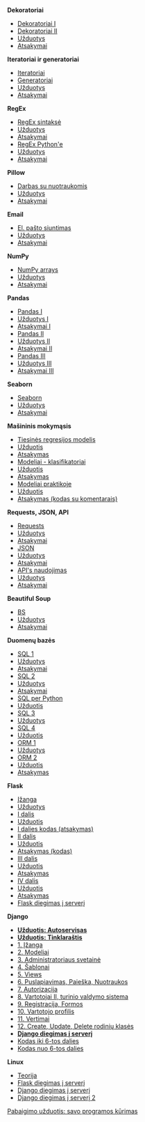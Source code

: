 **Dekoratoriai**

* [Dekoratoriai I](https://github.com/robotautas/kursas/wiki/Dekoratoriai-I)
* [Dekoratoriai II](https://github.com/robotautas/kursas/wiki/Dekoratoriai-II)
* [Užduotys](https://github.com/robotautas/kursas/wiki/Dekoratoriai---u%C5%BEduotys)
* [Atsakymai](https://github.com/robotautas/kursas/wiki/Dekoratoriai---atsakymai)

**Iteratoriai ir generatoriai**

* [Iteratoriai](https://github.com/robotautas/kursas/wiki/Iteratoriai)
* [Generatoriai](https://github.com/robotautas/kursas/wiki/Generatoriai)
* [Užduotys](https://github.com/robotautas/kursas/wiki/Generatoriai--u%C5%BEduotys)
* [Atsakymai](https://github.com/robotautas/kursas/wiki/Generatoriai---atsakymai)

**RegEx**

* [RegEx sintaksė](https://github.com/robotautas/kursas/wiki/Regex-I)
* [Užduotys](https://github.com/robotautas/kursas/wiki/Regex-I-u%C5%BEduotys)
* [Atsakymai](https://github.com/robotautas/kursas/wiki/Regex-I-atsakymai)
* [RegEx Python'e](https://github.com/robotautas/kursas/wiki/Regex-II)
* [Užduotys](https://github.com/robotautas/kursas/wiki/Regex-II-u%C5%BEduotys)
* [Atsakymai](https://github.com/robotautas/kursas/wiki/Regex-II-atsakymai)

**Pillow**
* [Darbas su nuotraukomis](https://github.com/robotautas/kursas/wiki/Pillow)
* [Užduotys](https://github.com/robotautas/kursas/wiki/Pillow-u%C5%BEduotys)
* [Atsakymai](https://github.com/robotautas/kursas/wiki/Pillow-atsakymai)

**Email**
* [El. pašto siuntimas](https://github.com/robotautas/kursas/wiki/Email)
* [Užduotys](https://github.com/robotautas/kursas/wiki/Email-u%C5%BEduotys)
* [Atsakymai](https://github.com/robotautas/kursas/wiki/Email-atsakymai)

**NumPy**

* [NumPy arrays](https://github.com/robotautas/kursas/blob/master/NumPy/numpy.ipynb)
* [Užduotys](https://github.com/robotautas/kursas/blob/master/NumPy/Uzduotys.ipynb)
* [Atsakymai](https://github.com/robotautas/kursas/blob/master/NumPy/Atsakymai.ipynb)

**Pandas**
* [Pandas I](https://github.com/robotautas/kursas/blob/master/Pandas/Pandas%201.ipynb)
* [Užduotys I](https://github.com/robotautas/kursas/blob/master/Pandas/pandas_uzduotys1.ipynb)
* [Atsakymai I](https://github.com/robotautas/kursas/blob/master/Pandas/pandas_atsakymai1.ipynb)
* [Pandas II](https://github.com/robotautas/kursas/blob/master/Pandas/Pandas_2.ipynb)
* [Užduotys II](https://github.com/robotautas/kursas/blob/master/Pandas/Pandas_uzduotys2.ipynb)
* [Atsakymai II](https://github.com/robotautas/kursas/blob/master/Pandas/Pandas_atsakymai_2.ipynb)
* [Pandas III](https://github.com/robotautas/kursas/blob/master/Pandas/Pandas_3.ipynb)
* [Užduotys III](https://github.com/robotautas/kursas/blob/master/Pandas/Pandas_uzduotys3.ipynb)
* [Atsakymai III](https://github.com/robotautas/kursas/blob/master/Pandas/Pandas_atsakymai3.ipynb)

**Seaborn**
* [Seaborn](https://github.com/robotautas/kursas/blob/master/Seaborn/Seaborn.ipynb)
* [Užduotys](https://github.com/robotautas/kursas/blob/master/Seaborn/seaborn_uzduotys.ipynb)
* [Atsakymai](https://github.com/robotautas/kursas/blob/master/Seaborn/seaborn_atsakymai.ipynb)

**Mašininis mokymąsis**
* [Tiesinės regresijos modelis](https://github.com/robotautas/kursas/blob/master/Machine%20Learning/linear_regression.ipynb)
* [Užduotis](https://github.com/robotautas/kursas/blob/master/Machine%20Learning/linear_regression__uzduotis.ipynb)
* [Atsakymas](https://github.com/robotautas/kursas/blob/master/Machine%20Learning/linear_regression_atsakymas.ipynb)
* [Modeliai - klasifikatoriai](https://github.com/robotautas/kursas/blob/master/Machine%20Learning/logistical_regression.ipynb)
* [Užduotis](https://github.com/robotautas/kursas/blob/master/Machine%20Learning/klasifikatoriai_uzduotis.ipynb)
* [Atsakymas](https://github.com/robotautas/kursas/blob/master/Machine%20Learning/klasifikatoriai_atsakymas.ipynb)
* [Modeliai praktikoje](https://github.com/robotautas/kursas/blob/master/Machine%20Learning/modelio_naudojimas.ipynb)
* [Užduotis](https://github.com/robotautas/kursas/wiki/ML-Praktikoje-U%C5%BEduotis)
* [Atsakymas (kodas su komentarais)](https://github.com/robotautas/kursas/tree/master/Machine%20Learning/ML_flask)

**Requests, JSON, API**

* [Requests](https://github.com/robotautas/kursas/wiki/Requests)
* [Užduotys](https://github.com/robotautas/kursas/wiki/Requests-u%C5%BEduotys)
* [Atsakymai](https://github.com/robotautas/kursas/wiki/Requests-atsakymai)
* [JSON](https://github.com/robotautas/kursas/wiki/JSON)
* [Užduotys](https://github.com/robotautas/kursas/wiki/JSON-U%C5%BEduotys)
* [Atsakymai](https://github.com/robotautas/kursas/wiki/JSON-Atsakymai)
* [API's naudojimas](https://github.com/robotautas/kursas/wiki/API's)
* [Užduotys](https://github.com/robotautas/kursas/wiki/API's-u%C5%BEduotys)
* [Atsakymai](https://github.com/robotautas/kursas/wiki/API's-atsakymai)

**Beautiful Soup**

* [BS](https://github.com/robotautas/kursas/wiki/Beautiful-Soup)
* [Užduotys](https://github.com/robotautas/kursas/wiki/Beautiful-Soup-U%C5%BEduotys)
* [Atsakymai](https://github.com/robotautas/kursas/wiki/Beautiful-Soup-Atsakymai)

**Duomenų bazės**

* [SQL 1](https://github.com/robotautas/kursas/blob/master/DB/db1/db1.md)
* [Užduotys](https://drive.google.com/file/d/193cc7tQ17R0Z6AdJmNQgPmMbyPQ1DmJa/view?usp=sharing)
* [Atsakymai](https://drive.google.com/file/d/1odmtpGOe4LskwtB1424jQNybIdwkFCyL/view?usp=sharing)
* [SQL 2](https://github.com/robotautas/kursas/blob/master/DB/db2/db2.md)
* [Užduotys](https://drive.google.com/file/d/1Dj9tUK0OH7RGeMbBy4m1MZwhfwNVjuSK/view?usp=sharing)
* [Atsakymai](https://drive.google.com/file/d/15rG8Z90enifsFiPHNXT84Y7OsgNKf25v/view?usp=sharing)
* [SQL per Python](https://github.com/robotautas/kursas/blob/master/DB/db_python/db.md)
* [Užduotis](https://github.com/robotautas/kursas/wiki/DB-Python-u%C5%BEduotys)
* [SQL 3](https://github.com/robotautas/kursas/blob/master/DB/db3/db3.md)
* [Užduotys](https://drive.google.com/file/d/1UnbTxf9r_lCWzNSoaIb4aqoR6LT0AOaY/view?usp=sharing)
* [SQL 4](https://github.com/robotautas/kursas/blob/master/DB/db4/db4.md)
* [Užduotis](https://github.com/robotautas/kursas/blob/master/DB/db4/uzduotis.md)
* [ORM 1](https://github.com/DonatasNoreika/python1lygis/wiki/Duomen%C5%B3-baz%C4%97s-2)
* [Užduotys](https://github.com/robotautas/kursas/wiki/DB-u%C5%BEduotis-su-ma%C5%A1inom,-SQLAlchemy)
* [ORM 2](https://github.com/DonatasNoreika/Python-pamokos/wiki/ORM-(sqlalchemy)-II-dalis)
* [Užduotis](https://github.com/robotautas/kursas/wiki/ORM-2-u%C5%BEduotis)
* [Atsakymas](https://github.com/robotautas/kursas/tree/master/DB/uzduotis_ORM2)

**Flask**

* [Įžanga](https://github.com/robotautas/kursas/wiki/Flask----%C4%AF%C5%BEanga)
* [Užduotys](https://github.com/robotautas/kursas/wiki/Flask---%C4%AF%C5%BEanga---u%C5%BEduotys)
* [I dalis](https://github.com/robotautas/kursas/wiki/Flask-1-dalis)
* [Užduotis](https://github.com/robotautas/kursas/blob/master/Flask/MDs/1%20dalis/1uzduotis.md)
* [I dalies kodas (atsakymas)](https://github.com/robotautas/kursas/tree/master/Flask/Code/1%20dalis)
* [II dalis](https://github.com/robotautas/kursas/wiki/Flask-2-dalis)
* [Užduotis](https://github.com/robotautas/kursas/wiki/Flask-2-U%C5%BEduotis)
* [Atsakymas (kodas)](https://github.com/robotautas/kursas/tree/master/Flask/Flask%202%20dalis/MDs/uzduotis)
* [III dalis](https://github.com/robotautas/kursas/wiki/Flask-3-dalis)
* [Užduotis](https://github.com/robotautas/kursas/wiki/Flask-3-U%C5%BEduotis)
* [Atsakymas](https://github.com/robotautas/kursas/tree/master/Flask/Flask_3_uzduotis)
* [IV dalis](https://github.com/robotautas/kursas/wiki/Flask-4-dalis)
* [Užduotis]()
* [Atsakymas]()
* [Flask diegimas į serverį](https://github.com/robotautas/kursas/wiki/Flask-diegimas-%C4%AF-server%C4%AF)


**Django**

* [**Užduotis: Autoservisas**](https://github.com/robotautas/kursas/wiki/Django-u%C5%BEduotis:-Autoservisas)
* [**Užduotis: Tinklaraštis**](https://github.com/robotautas/kursas/wiki/U%C5%BEduotis:-tinklara%C5%A1tis)
* [1. Įžanga](https://github.com/robotautas/kursas/blob/master/Django/MDs1/django1.md)
* [2. Modeliai](https://github.com/robotautas/kursas/blob/master/Django/MDs2/django2.md)
* [3. Administratoriaus svetainė](https://github.com/robotautas/kursas/blob/master/Django/MDs3/django3.md)
* [4. Šablonai](https://github.com/robotautas/kursas/blob/master/Django/MDs4/django4.md)
* [5. Views](https://github.com/robotautas/kursas/blob/master/Django/MDs5/django5.md)
* [6. Puslapiavimas, Paieška, Nuotraukos](https://github.com/robotautas/kursas/blob/master/Django/MDs6/django6.md)
* [7. Autorizacija](https://github.com/robotautas/kursas/blob/master/Django/MDs7/django7.md)
* [8. Vartotojai II, turinio valdymo sistema](https://github.com/robotautas/kursas/blob/master/Django/MDs8/django8.md)
* [9. Registracija, Formos](https://github.com/robotautas/kursas/blob/master/Django/MDs9/django9.md)
* [10. Vartotojo profilis](https://github.com/robotautas/kursas/wiki/Django:-Vartotojo-profilio-puslapis)
* [11. Vertimai](https://github.com/robotautas/kursas/wiki/Django:-vertimai)
* [12. Create, Update, Delete rodinių klasės](https://github.com/robotautas/kursas/wiki/Django:-Create,-Update,-Delete-rodini%C5%B3-klas%C4%97s)
* [**Django diegimas į serverį**](https://github.com/robotautas/kursas/blob/master/Django/MDs10/django10.md)
* [Kodas iki 6-tos dalies](https://github.com/robotautas/kursas/tree/master/Django/Code/mysite)
* [Kodas nuo 6-tos dalies](https://github.com/robotautas/kursas/tree/master/Django/Code_nuo_6/mysite)

**Linux**
* [Teorija](https://github.com/robotautas/kursas/blob/master/linux_terminalas/linux1.md)
* [Flask diegimas į serverį](https://github.com/robotautas/kursas/wiki/Flask-diegimas-%C4%AF-server%C4%AF)
* [Django diegimas į serverį](https://github.com/robotautas/kursas/blob/master/Django/MDs10/django10.md)
* [Django diegimas į serverį 2](https://github.com/robotautas/kursas/wiki/Django-diegimas-%C4%AF-server%C4%AF-2)

[Pabaigimo užduotis: savo programos kūrimas](https://github.com/robotautas/kursas/wiki/Savo-programos-k%C5%ABrimas)
